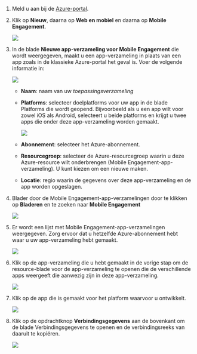 
1. Meld u aan bij de [Azure-portal](https://portal.azure.com).
2. Klik op **Nieuw**, daarna op **Web en mobiel** en daarna op **Mobile Engagement**.
   
    ![](./media/mobile-engagement-create-app-in-portal-new/browse-azme-extension.png)
3. In de blade **Nieuwe app-verzameling voor Mobile Engagement** die wordt weergegeven, maakt u een app-verzameling in plaats van een app zoals in de klassieke Azure-portal het geval is. Voer de volgende informatie in:
   
    ![](./media/mobile-engagement-create-app-in-portal-new/new-azme-app.png)
   
   * **Naam**: naam van uw *toepassingsverzameling* 
   * **Platforms**: selecteer doelplatforms voor uw app in de blade Platforms die wordt geopend. Bijvoorbeeld als u een app wilt voor zowel iOS als Android, selecteert u beide platforms en krijgt u twee apps die onder deze app-verzameling worden gemaakt. 
     
     ![](./media/mobile-engagement-create-app-in-portal-new/choose-platform.png)
   * **Abonnement**: selecteer het Azure-abonnement. 
   * **Resourcegroep**: selecteer de Azure-resourcegroep waarin u deze Azure-resource wilt onderbrengen (Mobile Engagement-app-verzameling). U kunt kiezen om een nieuwe maken.  
   * **Locatie**: regio waarin de gegevens over deze app-verzameling en de app worden opgeslagen.
4. Blader door de Mobile Engagement-app-verzamelingen door te klikken op **Bladeren** en te zoeken naar **Mobile Engagement**
   
    ![](./media/mobile-engagement-create-app-in-portal-new/browse-mobile-engagement-menu.png)
5. Er wordt een lijst met Mobile Engagement-app-verzamelingen weergegeven. Zorg ervoor dat u hetzelfde Azure-abonnement hebt waar u uw app-verzameling hebt gemaakt.
   
    ![](./media/mobile-engagement-create-app-in-portal-new/browse-mobile-engagement.png)
6. Klik op de app-verzameling die u hebt gemaakt in de vorige stap om de resource-blade voor de app-verzameling te openen die de verschillende apps weergeeft die aanwezig zijn in deze app-verzameling. 
   
    ![](./media/mobile-engagement-create-app-in-portal-new/mobile-engagement-app-collection.png)
7. Klik op de app die is gemaakt voor het platform waarvoor u ontwikkelt. 
   
    ![](./media/mobile-engagement-create-app-in-portal-new/mobile-engagement-app.png)
8. Klik op de opdrachtknop **Verbindingsgegevens** aan de bovenkant om de blade Verbindingsgegevens te openen en de verbindingsreeks van daaruit te kopiëren. 
   
    ![](./media/mobile-engagement-create-app-in-portal-new/app-connection-info.png)

<!--HONumber=Oct16_HO3-->


